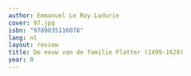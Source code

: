 ```yaml
---
author: Emmanuel Le Roy Ladurie
cover: 97.jpg
isbn: "9789035116078"
lang: nl
layout: review
title: De eeuw van de familie Platter (1499-1628)
year: 0
---
```

